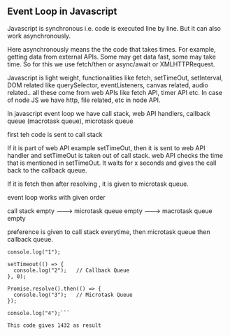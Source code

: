 ## Event Loop in Javascript

Javascript is synchronous i.e. code is executed line by line. But it can also work asynchronously. 

Here asynchronously means the the code that takes times. For example, getting data from external APIs. Some may get data fast, some may take time. So for this we use fetch/then or async/await or XMLHTTPRequest.


Javascript is light weight, functionalities like fetch, setTimeOut, setInterval, DOM related like querySelector, eventListeners, canvas related, audio related.. all these come from web APIs like fetch API, timer API etc. In case of node JS we have http, file related, etc in node API. 




<!-- EVENT LOOP -->

In javascript event loop we have call stack, web API handlers, callback queue (macrotask queue), microtask queue

first teh code is sent to call stack

If it is part of web API example setTimeOut, then it is sent to web API handler and setTimeOut is taken out of call stack. web API checks the time that is mentioned in setTimeOut. It waits for x seconds and gives the call back to the callback queue. 

If it is fetch then after resolving , it is given to microtask queue.


event loop works with given order

call stack empty ---> microtask queue empty ---> macrotask queue empty

preference is given to call stack everytime, then microtask queue then callback queue.
```
console.log("1");

setTimeout(() => {
  console.log("2");   // Callback Queue
}, 0);

Promise.resolve().then(() => {
  console.log("3");   // Microtask Queue
});

console.log("4");```

This code gives 1432 as result
